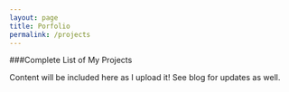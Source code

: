 ```yaml
---
layout: page
title: Porfolio
permalink: /projects
---
```


###Complete List of My Projects

Content will be included here as I upload it! See blog for updates as well.